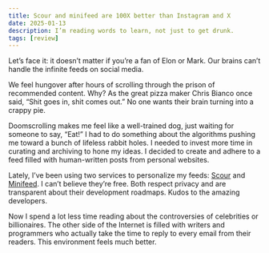 ```yaml
---
title: Scour and minifeed are 100X better than Instagram and X
date: 2025-01-13
description: I’m reading words to learn, not just to get drunk.
tags: [review]
---
```


Let’s face it: it doesn’t matter if you’re a fan of Elon or Mark. Our brains can’t handle the infinite feeds on social media.

We feel hungover after hours of scrolling through the prison of recommended content. Why? As the great pizza maker Chris Bianco once said, “Shit goes in, shit comes out.” No one wants their brain turning into a crappy pie.

Doomscrolling makes me feel like a well-trained dog, just waiting for someone to say, “Eat!” I had to do something about the algorithms pushing me toward a bunch of lifeless rabbit holes. I needed to invest more time in curating and archiving to hone my ideas. I decided to create and adhere to a feed filled with human-written posts from personal websites.

Lately, I’ve been using two services to personalize my feeds: [Scour](https://scour.ing/@kang) and [Minifeed](https://minifeed.net/global). I can’t believe they’re free. Both respect privacy and are transparent about their development roadmaps. Kudos to the amazing developers.

Now I spend a lot less time reading about the controversies of celebrities or billionaires. The other side of the Internet is filled with writers and programmers who actually take the time to reply to every email from their readers. This environment feels much better.